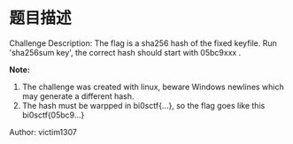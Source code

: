 # 题目描述

Challenge Description: The flag is a sha256 hash of the fixed keyfile. Run 'sha256sum key', the correct hash should start with 05bc9xxx .

**Note:**

1. The challenge was created with linux, beware Windows newlines which may generate a different hash.
2. The hash must be warpped in bi0sctf{...}, so the flag goes like this bi0sctf{05bc9...}

Author: victim1307

